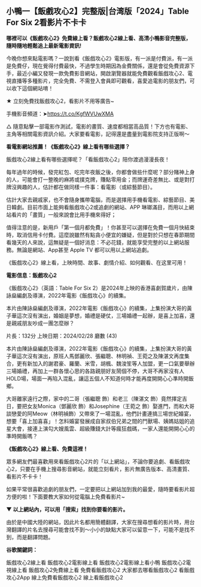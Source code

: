 ## 小鴨一【飯戲攻心2】完整版|台湾版「2024」Table For Six 2看影片不卡卡


**哪裡可以《飯戲攻心2》免費線上看？飯戲攻心2線上看、高清小鴨影音完整版，隨時隨地輕鬆追上最新電影資訊!**

今晚你想來點電影嗎？一說到看《飯戲攻心2》電影版，有一派是付費派，有一派是免費仔，現在覺得付費最快，不過學生時期因為金費關係，還是會從免費資源下手，最近小編又發現一款免費影音網站，開啟瀏覽器就能免費觀看飯戲攻心2、電視直播等多種影片，完全免費、不需登入會員即可觀看，喜愛追電影的朋友們，可以收下這個網站唷！

★ 立刻免費找飯戲攻心2，看影片不用等廣告~

手機影音頻道：➤https://t.co/KgfWVUwXMA

△ 隨意點擊一部電影作測試，電影的畫質、速度都相當高品質！下方也有電影、主角等相關電影資訊介紹。大家要看電影，記得還是盡量到電影院支持正版啊～

**看電影網站推薦！《飯戲攻心2》線上看有哪些選擇？**

飯戲攻心2線上看有哪些選擇呢？「看飯戲攻心2」陪你渡過漫漫長夜！

每年過年的時候，發完紅包、吃完年夜飯之後，你都會做些什麼呢？部分賭神上身的人，可能會打一整晚的麻將或撲克牌，賺點零用金；而牌運奇差無比、或是對打牌沒興趣的人，估計都在做同樣一件事：看電影（或綜藝節目）。

估計大家去親戚家，也不會隨身攜帶電腦，而是選擇用手機看電影、綜藝節目、美日韓劇。目前市面上能夠看飯戲攻心2或追劇的網站、APP 琳瑯滿目，而用以上網站看片的「畫質」一般來說會比用手機來得好；

值得注意的是，新用戶「第一個月都免費」！你甚至可以選擇在免費一個月快結束時，取消信用卡付費。這麼說雖然有點貪小便宜的嫌疑，但是對於只想在春節期間看幾天的人來說，這無疑是一個好消息：不必花錢，就能享受完整的以上網站服務。無論是網站、App甚至 Apple TV 都可以用以上網站追劇。

《飯戲攻心2》線上看，上映時間、故事、劇情介紹、如何觀看、在这里可用！

**電影信息：飯戲攻心2**

《飯戲攻心2》（英語：Table For Six 2）是2024年上映的香港喜劇賀歲片，由陳詠燊編劇及導演，2022年電影《飯戲攻心》的續集。

本片由陳詠燊編劇及導演，2022年電影《飯戲攻心》的續集，上集扮演大哥的黃子華這次沒有演出，婚姻是夢想，婚禮是硬仗，三場婚禮一起辦，是喜上加喜，還是親戚朋友吵成一團怎麼辦？

片長：132分 上映日期：2024/02/28 廳數 (43)

本片由陳詠燊編劇及導演，2022年電影《飯戲攻心》的續集，上集扮演大哥的黃子華這次沒有演出，原班人馬鄧麗欣、張繼聰、林明禎、王菀之及陳湛文再度集合，更有新加入的謝君豪、羅蘭、米雪，胡楓、魏浚笙等人加盟，更一口氣要舉辦三場婚禮，再加上一群各懷心思的各路親朋好友鬧個不停，大哥不再家沒有人HOLD場，場面一再陷入混亂，讓這五個人不知道何時才能再度開開心心準時開飯鄉。

大哥離家遠行之際，家中的二哥（張繼聰 飾）和老三（陳湛文 飾）竟然擇定吉日，要把女友Monica（鄧麗欣 飾）和Josephine（王菀之 飾）娶進門，而和大哥談戀愛的阿Meow（林明禎飾）又帶來了一場混亂，他們計畫連搞三場世紀婚宴，想要「喜上加喜喜」！怎料婚宴發展成自家叔伯兄弟之間的鬥獸場、姨媽姑姐的追星大會，接連上演勾大嫂風雲、超級賺錢大計等瘋狂戲碼，一家人還能開開心心的準時開飯嗎？

**《飯戲攻心2》線上看、免費這裡！**

眾多網友們最喜歡用來看飯戲攻心2片的「以上網站」，不論你要追劇、看飯戲攻心2，只要在手機上搜尋影音網站，就能立刻看片，影片無廣告版本、高清畫質、看影片不卡卡！

如果平常很喜歡追劇的朋友們，一定要把以上網站加到我的最愛，隨時要看影片超方便的啦！下面要教大家如何從電腦上免費看影片~

**▼ 以上網站內，可以用「搜索」找到你要看的影片。**

由於是中國大陸的網站，因此片名都用簡體翻譯，大家在搜尋想看的影片時，用台灣翻譯的片名去搜尋可能會找不到～小小的缺點大家可以留意一下，可能不是找不到，而是翻譯問題。


**谷歌關鍵詞：**

飯戲攻心2線上看
飯戲攻心2電影線上看
飯戲攻心2電影線上看小鴨
飯戲攻心2電視線上看
飯戲攻心2免費線上看
免費看飯戲攻心2
大家都去哪看飯戲攻心2
看飯戲攻心2App
線上免費看飯戲攻心2
線上看飯戲攻心2

